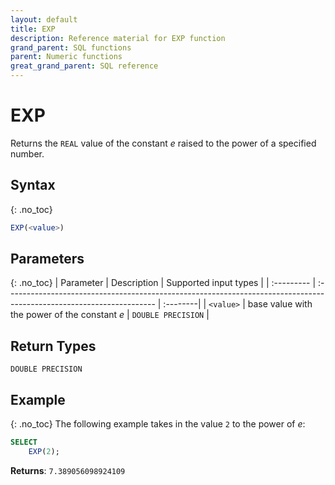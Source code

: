 ```yaml
---
layout: default
title: EXP
description: Reference material for EXP function
grand_parent: SQL functions
parent: Numeric functions
great_grand_parent: SQL reference
---
```


# EXP

Returns the `REAL` value of the constant _e_ raised to the power of a specified number.

## Syntax
{: .no_toc}

```sql
EXP(<value>)
```
## Parameters 
{: .no_toc}
| Parameter | Description                                                                                                         | Supported input types | 
| :--------- | :------------------------------------------------------------------------------------------------------------------- | :--------| 
| `<value>`   | base value with the power of the constant _e_  | `DOUBLE PRECISION` | 

## Return Types 
`DOUBLE PRECISION`

## Example
{: .no_toc}
The following example takes in the value `2` to the power of _e_: 

```sql
SELECT
    EXP(2);
```

**Returns**: `7.389056098924109`
